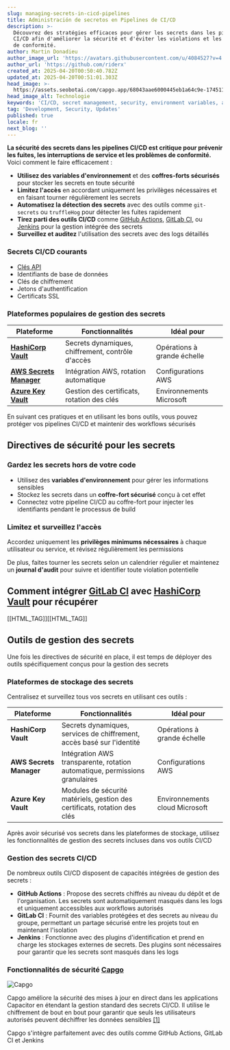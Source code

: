 ```yaml
---
slug: managing-secrets-in-cicd-pipelines
title: Administración de secretos en Pipelines de CI/CD
description: >-
  Découvrez des stratégies efficaces pour gérer les secrets dans les pipelines
  CI/CD afin d'améliorer la sécurité et d'éviter les violations et les problèmes
  de conformité.
author: Martin Donadieu
author_image_url: 'https://avatars.githubusercontent.com/u/4084527?v=4'
author_url: 'https://github.com/riderx'
created_at: 2025-04-20T00:50:40.782Z
updated_at: 2025-04-20T00:51:01.303Z
head_image: >-
  https://assets.seobotai.com/capgo.app/68043aae6000445eb1a64c9e-1745110261303.jpg
head_image_alt: Technologie
keywords: 'CI/CD, secret management, security, environment variables, automated scanning'
tag: 'Development, Security, Updates'
published: true
locale: fr
next_blog: ''
---
```


**La sécurité des secrets dans les pipelines CI/CD est critique pour prévenir les fuites, les interruptions de service et les problèmes de conformité.** Voici comment le faire efficacement :

-   **Utilisez des variables d'environnement** et des **coffres-forts sécurisés** pour stocker les secrets en toute sécurité
-   **Limitez l'accès** en accordant uniquement les privilèges nécessaires et en faisant tourner régulièrement les secrets
-   **Automatisez la détection des secrets** avec des outils comme `git-secrets` ou `truffleHog` pour détecter les fuites rapidement
-   **Tirez parti des outils CI/CD** comme [GitHub Actions](https://docsgithubcom/actions), [GitLab CI](https://docsgitlabcom/ee/ci/), ou [Jenkins](https://wwwjenkinsio/) pour la gestion intégrée des secrets
-   **Surveillez et auditez** l'utilisation des secrets avec des logs détaillés

### Secrets CI/CD courants

-   [Clés API](https://capgoapp/docs/webapp/api-keys/)
-   Identifiants de base de données
-   Clés de chiffrement
-   Jetons d'authentification
-   Certificats SSL

### Plateformes populaires de gestion des secrets

| Plateforme | Fonctionnalités | Idéal pour |
| --- | --- | --- |
| **[HashiCorp Vault](https://wwwhashicorpcom/products/vault)** | Secrets dynamiques, chiffrement, contrôle d'accès | Opérations à grande échelle |
| **[AWS Secrets Manager](https://docsawsamazoncom/secretsmanager/)** | Intégration AWS, rotation automatique | Configurations AWS |
| **[Azure Key Vault](https://learnmicrosoftcom/en-us/azure/key-vault/)** | Gestion des certificats, rotation des clés | Environnements Microsoft |

En suivant ces pratiques et en utilisant les bons outils, vous pouvez protéger vos pipelines CI/CD et maintenir des workflows sécurisés

## Directives de sécurité pour les secrets

### Gardez les secrets hors de votre code

-   Utilisez des **variables d'environnement** pour gérer les informations sensibles
-   Stockez les secrets dans un **coffre-fort sécurisé** conçu à cet effet
-   Connectez votre pipeline CI/CD au coffre-fort pour injecter les identifiants pendant le processus de build

### Limitez et surveillez l'accès

Accordez uniquement les **privilèges minimums nécessaires** à chaque utilisateur ou service, et révisez régulièrement les permissions

De plus, faites tourner les secrets selon un calendrier régulier et maintenez un **journal d'audit** pour suivre et identifier toute violation potentielle

## Comment intégrer [GitLab CI](https://docsgitlabcom/ee/ci/) avec [HashiCorp Vault](https://wwwhashicorpcom/products/vault) pour récupérer

[[HTML_TAG]][[HTML_TAG]]

## Outils de gestion des secrets

Une fois les directives de sécurité en place, il est temps de déployer des outils spécifiquement conçus pour la gestion des secrets

### Plateformes de stockage des secrets

Centralisez et surveillez tous vos secrets en utilisant ces outils :

| Plateforme | Fonctionnalités | Idéal pour |
| --- | --- | --- |
| **HashiCorp Vault** | Secrets dynamiques, services de chiffrement, accès basé sur l'identité | Opérations à grande échelle |
| **AWS Secrets Manager** | Intégration AWS transparente, rotation automatique, permissions granulaires | Configurations AWS |
| **Azure Key Vault** | Modules de sécurité matériels, gestion des certificats, rotation des clés | Environnements cloud Microsoft |

Après avoir sécurisé vos secrets dans les plateformes de stockage, utilisez les fonctionnalités de gestion des secrets incluses dans vos outils CI/CD

### Gestion des secrets CI/CD

De nombreux outils CI/CD disposent de capacités intégrées de gestion des secrets :

-   **GitHub Actions** : Propose des secrets chiffrés au niveau du dépôt et de l'organisation. Les secrets sont automatiquement masqués dans les logs et uniquement accessibles aux workflows autorisés
-   **GitLab CI** : Fournit des variables protégées et des secrets au niveau du groupe, permettant un partage sécurisé entre les projets tout en maintenant l'isolation
-   **Jenkins** : Fonctionne avec des plugins d'identification et prend en charge les stockages externes de secrets. Des plugins sont nécessaires pour garantir que les secrets sont masqués dans les logs

### Fonctionnalités de sécurité [Capgo](https://capgoapp/)

![Capgo](https://assetsseobotaicom/capgoapp/68043aae6000445eb1a64c9e/37a0fc028bf1f414683e8dee42eedfb0jpg)

Capgo améliore la sécurité des mises à jour en direct dans les applications Capacitor en étendant la gestion standard des secrets CI/CD. Il utilise le chiffrement de bout en bout pour garantir que seuls les utilisateurs autorisés peuvent déchiffrer les données sensibles [\[1\]](https://capgoapp/)

Capgo s'intègre parfaitement avec des outils comme GitHub Actions, GitLab CI et Jenkins